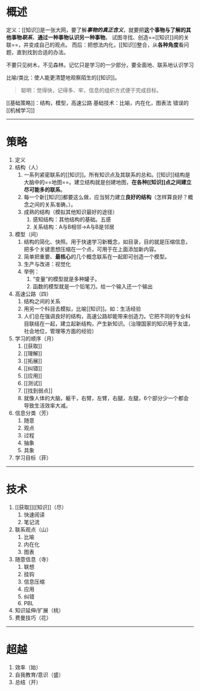 # 概述
定义：[[知识]]是一张大网，要了解***事物的真正含义***，就要把**这个事物与了解的其他事物*联系***，**通过一种事物认识另一种事物**。
试图寻找、创造==[[知识]]间的关联==，并变成自己的观点。
而后：把想法内化，[[知识]]整合，从**各种角度**看问题，直到找到合适的办法。

不要只见树木，不见森林。记忆只是学习的一少部分，要全面地、联系地认识学习

比喻/类比：使人能更清楚地观察陌生的[[知识]]。

>聪明：觉得快，记得多、牢，信息的组织方式便于完成目标。

[[基础策略]]：结构，模型，高速公路
基础技术：比喻，内在化，图表法
错误的[[机械学习]]


- - -
# 策略
1. 定义
2. 结构（人）
	1. 一系列紧密联系的[[知识]]。所有知识点及其联系的总和。[[知识]]结构是大脑中的==地图==。建立结构就是创建地图，**在各种[[知识]]点之间建立尽可能多的联系**。
	2. 每一个新[[知识]]都要这么做，应当努力建立**良好的结构**（怎样算良好？概念之间的关系准确，）。
	3. 成熟的结构（模拟其他知识最好的途径）
		1. 感知结构：其他结构的基础。五感
		2. 关系结构：A与B相邻→A与B是邻居
3. 模型（间）
	1. 结构的简化、快照。用于快速学习新概念，如目录，目的就是压缩信息，把多个关键思想压缩在一个点，可用于在上面添加新内容。
	2. 简单把重要、**最核心**的几个概念联系在一起即可创造一个模型。
	3. 生产与改进：视觉化
	4. 举例：
		1. “变量”的模型就是多种罐子。
		2. 函数的模型就是一个铅笔刀。给一个输入还一个输出
4. 高速公路（四）
	1. 结构之间的关系
	2. 用另一个科目去模拟，比喻[[知识]]。如：生活经验
	3. 人们总在强调良好的结构，高速公路却能带来创造力。它把不同的专业科目联结在一起，建立起新结构，产生新知识。（治理国家的知识用于友谊，社会地位，管理等方面的经验）
5. 学习的顺序（月）
	1. [[获取]]
	2. [[理解]]
	3. [[拓展]]
	4. [[纠错]]
	5. [[应用]]
	6. [[测试]]
	7. [[找到弱点]]
	8. 就像人体的大脑，躯干，右臂，左臂，右腿，左腿，6个部分少一个都会导致生活效率大减。
6. 信息分类（芳）
	1. 随意
	2. 观点
	3. 过程
	4. 抽象
	5. 具象
7. 学习目标（菲）

- - -
# 技术
1. [[获取]][[知识]]（尽）
	1. 快速阅读
	2. 笔记流
2. 联系观点（山）
	1. 比喻
	2. 内在化
	3. 图表
3. 随意信息（寺）
	1. 联想
	2. 挂钩
	3. 信息压缩
	4. 应用
	5. 纠错
	6. PBL
4. 知识延伸/扩展（桃）
5. 费曼技巧（花）

- - -
# 超越
1. 效率（始）
2. 自我教育/意识（盛）
3. 总结（开）
